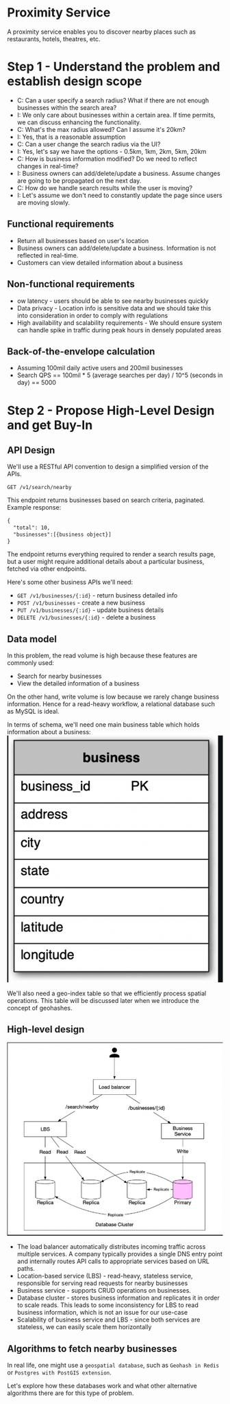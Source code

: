 # Proximity Service

A proximity service enables you to discover nearby places such as restaurants, hotels, theatres, etc. <br>

# Step 1 - Understand the problem and establish design scope

- C: Can a user specify a search radius? What if there are not enough businesses within the search area?
- I: We only care about businesses within a certain area. If time permits, we can discuss enhancing the functionality.
- C: What's the max radius allowed? Can I assume it's 20km?
- I: Yes, that is a reasonable assumption
- C: Can a user change the search radius via the UI?
- I: Yes, let's say we have the options - 0.5km, 1km, 2km, 5km, 20km
- C: How is business information modified? Do we need to reflect changes in real-time?
- I: Business owners can add/delete/update a business. Assume changes are going to be propagated on the next day.
- C: How do we handle search results while the user is moving?
- I: Let's assume we don't need to constantly update the page since users are moving slowly.

## Functional requirements

- Return all businesses based on user's location
- Business owners can add/delete/update a business. Information is not reflected in real-time.
- Customers can view detailed information about a business

## Non-functional requirements

- ow latency - users should be able to see nearby businesses quickly
- Data privacy - Location info is sensitive data and we should take this into consideration in order to comply with regulations
- High availability and scalability requirements - We should ensure system can handle spike in traffic during peak hours in densely populated areas

## Back-of-the-envelope calculation

- Assuming 100mil daily active users and 200mil businesses
- Search QPS == 100mil \* 5 (average searches per day) / 10^5 (seconds in day) == 5000

# Step 2 - Propose High-Level Design and get Buy-In

## API Design

We'll use a RESTful API convention to design a simplified version of the APIs. <br>

```
GET /v1/search/nearby
```

This endpoint returns businesses based on search criteria, paginated. <br>
Example response: <br>

```
{
  "total": 10,
  "businesses":[{business object}]
}
```

The endpoint returns everything required to render a search results page, but a user might require additional details about a particular business, fetched via other endpoints. <br>

Here's some other business APIs we'll need: <br>

- `GET /v1/businesses/{:id}` - return business detailed info
- `POST /v1/businesses` - create a new business
- `PUT /v1/businesses/{:id}` - update business details
- `DELETE /v1/businesses/{:id}` - delete a business

## Data model

In this problem, the read volume is high because these features are commonly used: <br>

- Search for nearby businesses
- View the detailed information of a business

On the other hand, write volume is low because we rarely change business information. Hence for a read-heavy workflow, a relational database such as MySQL is ideal. <br>

In terms of schema, we'll need one main business table which holds information about a business: <br>
![](./images/2025-02-11_19-23.png)

We'll also need a geo-index table so that we efficiently process spatial operations. This table will be discussed later when we introduce the concept of geohashes. <br>

## High-level design

![](./images/2025-02-11_19-26.png)

- The load balancer automatically distributes incoming traffic across multiple services. A company typically provides a single DNS entry point and internally routes API calls to appropriate services based on URL paths.
- Location-based service (LBS) - read-heavy, stateless service, responsible for serving read requests for nearby businesses
- Business service - supports CRUD operations on businesses.
- Database cluster - stores business information and replicates it in order to scale reads. This leads to some inconsistency for LBS to read business information, which is not an issue for our use-case
- Scalability of business service and LBS - since both services are stateless, we can easily scale them horizontally

## Algorithms to fetch nearby businesses

In real life, one might use a `geospatial database`, such as `Geohash in Redis` or `Postgres with PostGIS extension`. <br>

Let's explore how these databases work and what other alternative algorithms there are for this type of problem. <br>
